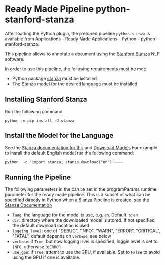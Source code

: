 # Ready Made Pipeline python-stanford-stanza




After loading the Python plugin, the prepared pipeline `python-stanza` is available from Applications - Ready Made Applications - Python - python-stanford-stanza.

This pipeline allows to annotate a document using the [Stanford Stanza](https://stanfordnlp.github.io/stanza/) NLP software. 

In order to use this pipeline, the following requirements must be met:

* Python package [stanza](https://pypi.org/project/stanza/) must be installed
* The Stanza model for the desired language must be installed


## Installing Stanford Stanza

Run the following command:

```
python -m pip install -U stanza
```

## Install the Model for the Language

See the [Stanza documentation for this](https://stanfordnlp.github.io/stanza/available_models.html) and [Download Models](https://stanfordnlp.github.io/stanza/download_models.html)
For example to install the default English model run the following command:

```
python  -c 'import stanza; stanza.download("en")'~~~~
```

## Running the Pipeline

The following parameters in the  can be set in the programParams runtime parameter for the ready made pipeline.  This is a subset of what can be specified directly in Python when a Stanza Pipeline is created, see the [Stanza Documentation](https://stanfordnlp.github.io/stanza/pipeline.html)

* `lang`: the language for the model to use, e.g. `en`. Default is: `en`
* `dir`: directory where the downloaded model is stored. If not specified the default download location is used.
* `logging_level`: one of "DEBUG", "INFO", "WARN", "ERROR", "CRITICAL", "FATAL", default depends on `verbose`, see below
* `verbose`: if `True`, but now logging level is specified,  loggin level is set to `INFO`, otherwise to`ERROR`
* `use_gpu`: if `True`, attemt to use the GPU, if available. Set to `False` to avoid using the GPU if one is available.